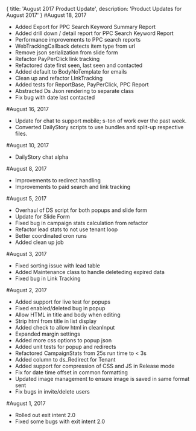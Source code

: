 {
	title: 'August 2017 Product Update',
	description: 'Product Updates for August 2017'
}
#August 18, 2017
* Added Export for PPC Search Keyword Summary Report
* Added drill down / detail report for PPC Search Keyword Report
* Performance improvements to PPC search reports
* WebTrackingCallback detects item type from url
* Remove json serialization from slide form
* Refactor PayPerClick link tracking
* Refactored date first seen, last seen and contacted
* Added default to BodyNoTemplate for emails
* Clean up and refactor LInkTracking
* Added tests for ReportBase, PayPerClick, PPC Report
* Abstracted Ds Json rendering to separate class
* Fix bug with date last contacted

#August 16, 2017

* Update for chat to support mobile; s-ton of work over the past week.
* Converted DailyStory scripts to use bundles and split-up respective files.

#August 10, 2017

* DailyStory chat alpha

#August 8, 2017

* Improvements to redirect handling
* Improvements to paid search and link tracking

#August 5, 2017

* Overhaul of DS script for both popups and slide form
* Update for Slide Form
* Fixed bug in campaign stats calculation from refactor
* Refactor lead stats to not use tenant loop
* Better coordinated cron runs
* Added clean up job

#August 3, 2017

* Fixed sorting issue with lead table
* Added Maintenance class to handle deleteding expired data
* Fixed bug in Link Tracking

#August 2, 2017

* Added support for live test for popups
* Fixed enabled/deleted bug in popup
* Allow HTML in title and body when editing
* Strip html from title in list display
* Added check to allow html in cleanInput
* Expanded margin settings
* Added more css options to popup json
* Added unit tests for popup and redirects
* Refactored CampaignStats from 25s run time to < 3s
* Added column to ds_Redirect for Tenant
* Added support for compression of CSS and JS in Release mode
* Fix for date time offset in common formatting
* Updated image management to ensure image is saved in same format sent
* Fix bugs in invite/delete users


#August 1, 2017

* Rolled out exit intent 2.0
* Fixed some bugs with exit intent 2.0